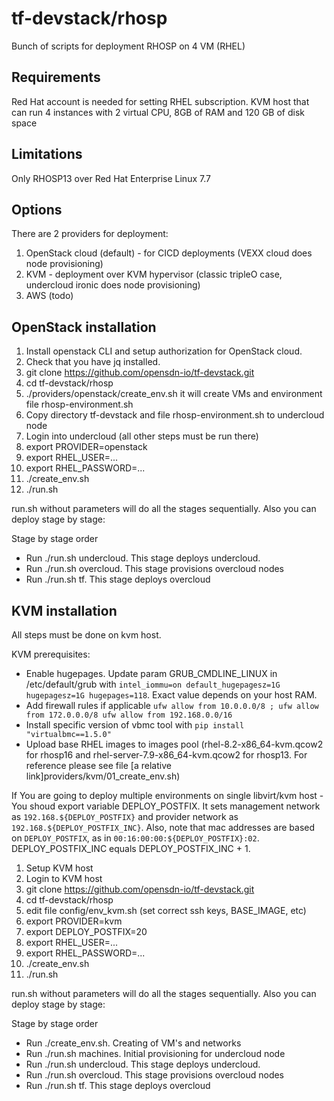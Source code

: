 # tf-devstack/rhosp

Bunch of scripts for deployment RHOSP on 4 VM (RHEL)

## Requirements

Red Hat account is needed for setting RHEL subscription.
KVM host that can run 4 instances with 2 virtual CPU, 8GB of RAM and 120 GB of disk space

## Limitations

Only RHOSP13 over Red Hat Enterprise Linux 7.7

## Options

There are 2 providers for deployment:

1) OpenStack cloud (default) - for CICD deployments (VEXX cloud does node provisioning)
2) KVM - deployment over KVM hypervisor (classic tripleO case, undercloud ironic does node provisioning)
3) AWS (todo)

## OpenStack installation

1. Install openstack CLI and setup authorization for OpenStack cloud.
1. Check that you have jq installed.
1. git clone <https://github.com/opensdn-io/tf-devstack.git>
1. cd tf-devstack/rhosp
1. ./providers/openstack/create_env.sh it will create VMs and environment file rhosp-environment.sh
1. Copy directory tf-devstack and file rhosp-environment.sh to undercloud node
1. Login into undercloud (all other steps must be run there)
1. export PROVIDER=openstack
1. export RHEL_USER=...
1. export RHEL_PASSWORD=...
1. ./create_env.sh
1. ./run.sh

run.sh without parameters will do all the stages sequentially.
Also you can deploy stage by stage:

Stage by stage order

- Run ./run.sh undercloud. This stage deploys undercloud.
- Run ./run.sh overcloud. This stage provisions overcloud nodes
- Run ./run.sh tf. This stage deploys overcloud

## KVM installation

All steps must be done on kvm host.

KVM prerequisites:

- Enable hugepages. Update param GRUB_CMDLINE_LINUX in /etc/default/grub with `intel_iommu=on default_hugepagesz=1G hugepagesz=1G hugepages=118`. Exact value depends on your host RAM.
- Add firewall rules if applicable `ufw allow from 10.0.0.0/8 ; ufw allow from 172.0.0.0/8 ufw allow from 192.168.0.0/16`
- Install specific version of vbmc tool with `pip install "virtualbmc==1.5.0"`
- Upload base RHEL images to images pool (rhel-8.2-x86_64-kvm.qcow2 for rhosp16 and rhel-server-7.9-x86_64-kvm.qcow2 for rhosp13. For reference please see file [a relative link]providers/kvm/01_create_env.sh)

If You are going to deploy multiple environments on single libvirt/kvm host - You shoud export variable DEPLOY_POSTFIX.
It sets management network as `192.168.${DEPLOY_POSTFIX}` and provider network as `192.168.${DEPLOY_POSTFIX_INC}`.
Also, note that mac addresses are based on `DEPLOY_POSTFIX`, as in `00:16:00:00:${DEPLOY_POSTFIX}:02`.
DEPLOY_POSTFIX_INC equals DEPLOY_POSTFIX_INC + 1.

1. Setup KVM host
1. Login to KVM host
1. git clone <https://github.com/opensdn-io/tf-devstack.git>
1. cd tf-devstack/rhosp
1. edit file config/env_kvm.sh (set correct ssh keys, BASE_IMAGE, etc)
1. export PROVIDER=kvm
1. export DEPLOY_POSTFIX=20
1. export RHEL_USER=...
1. export RHEL_PASSWORD=...
1. ./create_env.sh
1. ./run.sh

run.sh without parameters will do all the stages sequentially.
Also you can deploy stage by stage:

Stage by stage order

- Run ./create_env.sh. Creating of VM's and networks
- Run ./run.sh machines. Initial provisioning for undercloud node
- Run ./run.sh undercloud. This stage deploys undercloud.
- Run ./run.sh overcloud. This stage provisions overcloud nodes
- Run ./run.sh tf. This stage deploys overcloud
